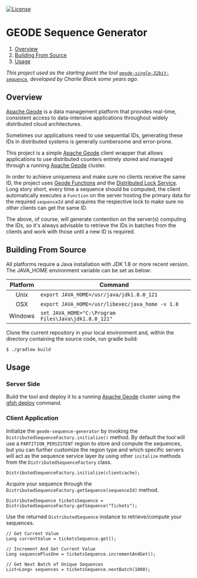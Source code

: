 [![License](https://img.shields.io/badge/License-Apache%202.0-blue.svg)](https://www.apache.org/licenses/LICENSE-2.0) 

# GEODE Sequence Generator
1. [Overview](#overview)
2. [Building From Source](#building)
3. [Usage](#usage)

_This project used as the starting point the tool [`geode-single-32bit-sequence`](https://github.com/charliemblack/geode-single-32bit-sequence),
developed by Charlie Black some years ago._

## <a name="overview"></a>Overview

[Apache Geode](http://geode.apache.org/) is a data management platform that provides real-time, 
consistent access to data-intensive applications throughout widely distributed cloud architectures.

Sometimes our applications need to use sequential IDs, generating these IDs in distributed systems 
is generally cumbersome and error-prone.

This project is a simple [Apache Geode](http://geode.apache.org/) client wrapper that allows 
applications to use distributed counters entirely stored and managed through a running 
[Apache Geode](http://geode.apache.org/) cluster.

In order to achieve uniqueness and make sure no clients receive the same ID, the project uses
[Geode Functions](https://geode.apache.org/docs/guide/111/developing/function_exec/chapter_overview.html)
and the [Distributed Lock Service](https://geode.apache.org/docs/guide/111/developing/distributed_regions/locking_in_global_regions.html).  
Long story short, every time a sequence should be computed, the client automatically executes a 
`Function` on the server hosting the primary data for the required `sequenceId` and acquires the 
respective lock to make sure no other clients can get the same ID.

The above, of course, will generate contention on the server(s) computing the IDs, so it's always
advisable to retrieve the IDs in batches from the clients and work with those until a new ID is 
required.

## <a name="building"></a>Building From Source

All platforms require a Java installation with JDK 1.8 or more recent version. The JAVA\_HOME 
environment variable can be set as below:

| Platform | Command |
| :---: | --- |
|  Unix    | ``export JAVA_HOME=/usr/java/jdk1.8.0_121``            |
|  OSX     | ``export JAVA_HOME=/usr/libexec/java_home -v 1.8``     |
|  Windows | ``set JAVA_HOME="C:\Program Files\Java\jdk1.8.0_121"`` |

Clone the current repository in your local environment and, within the directory containing the 
source code, run gradle build:
```
$ ./gradlew build
```

## <a name="usage"></a>Usage

### Server Side

Build the tool and deploy it to a running [Apache Geode](http://geode.apache.org/) cluster using the
[gfsh deploy](https://geode.apache.org/docs/guide/111/tools_modules/gfsh/command-pages/deploy.html) command.

### Client Application

Initialize the `geode-sequence-generator` by invoking the `DistributedSequenceFactory.initialize()` 
method. By default the tool will use a `PARTITION_PERSISTENT` region to store and compute the sequences, 
but you can further customize the region type and which specific servers will act as the sequence service
layer by using other `initalize` methods from the `DistributedSequenceFactory` class.
```
DistributedSequenceFactory.initialize(clientcache);
```

Acquire your sequence through the `DistributedSequenceFactory.getSequence(sequenceId)` method.
```
DistributedSequence ticketsSequence = DistributedSequenceFactory.getSequence("Tickets");
```

Use the returned `DistributedSequence` instance to retrieve/compute your sequences.
```
// Get Current Value
Long currentValue = ticketsSequence.get();

// Increment And Get Current Value 
Long sequencePlusOne = ticketsSequence.incrementAndGet();

// Get Next Batch of Unique Sequences
List<Long> sequences = ticketsSequence.nextBatch(1000);
```
